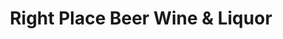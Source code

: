 ---
title: "Right Place Beer Wine & Liquor"
url: /bridgeport/right-place-beer-wine-and-liquor/
shop: alcohol
---